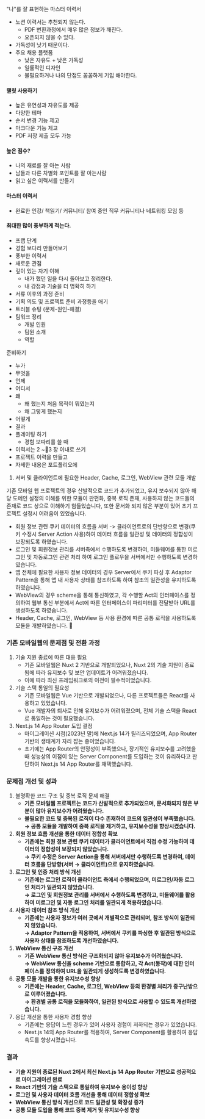 "나"를 잘 표현하는 마스터 이력서
- 노션 이력서는 추천되지 않는다.
	- PDF 변환과정에서 매우 많은 정보가 깨진다.
	- 오픈되지 않을 수 있다.
- 가독성이 낮기 때문이다.
- 주요 채용 플랫폼
	- 낮은 자유도 + 낮은 가독성
	- 일률적인 디자인
	- 불필요하거나 나의 단점도 꼼꼼하게 기입 해야한다.

#### 랠릿 사용하기
- 높은 유연성과 자유도를 제공
- 다양한 테마
- 순서 변경 기능 제고
- 마크다운 기능 제고
- PDF 저장 제출 모두 가능

#### 높은 점수?
- 나의 재료를 잘 아는 사람
- 남들과 다른 차별화 포인트를 잘 아는사람
- 읽고 싶은 이력서를 만들기

#### 마스터 이력서
- 완료한 인강/ 책읽기/ 커뮤니티/ 참여 중인 직무 커뮤니티나 네트워킹 모임 등

#### 최대한 많이 풍부하게 적는다.
- 프랩 단계
- 경험 보다리 만들어보기
- 풍부한 이력서
- 새로운 관점
- 깊이 있는 자기 이해
	- 내가 했던 일을 다시 돌아보고 정리한다.
	- 내 강점과 기술을 더 명확히 하기
- 서류 이후의 과정 준비
- 기획 의도 및 프로젝트 준비 과정등을 애기
- 트러블 슈팅 (문제-원인-해결)
- 팀워크 정리
	- 개발 인원
	- 팀원 소개
	- 역할

준비하기
- 누가 
- 무엇을
- 언제
- 어디서
- 왜
	- 왜 했는지 처음 목적이 뭐였는지
	- 왜 그렇게 했는지
- 어떻게
- 결과
- 플레이팅 하기
	- 경험 보따리를 쓸 때
- 이력서는 2 ~3 장 이내로 쓰기
- 프로젝트 이력을 만들고
- 자세한 내용은 포트폴리오에


1. 서버 및 클라이언트에 필요한 Header, Cache, 로그인, WebView 관련 모둘 개발

기존 모바일 웹 프로젝트의 경우 산발적으로 코드가 추가되었고, 유지 보수되지 않아 해당 도메인 설정의 이해를 위한 모듈이 판편화, 중복 로직 존재, 사용하지 않는 코드들의 존재로 코드 상으로 이해하기 힘들었습니다, 또한 문서화 되지 않은 부분이 있어 초기 프로젝트 설정시 어려움이 있었습니다.

- 회원 정보 관련 쿠키 데이터의 흐름을 서버 -> 클라이언트로의 단반향으로 변경(쿠키 수정시 Server Action 사용)하여 데이터 흐름을 일관성 및 데이터의 정합성이 보장되도록 하였습니다.
- 로그인 및 회원정보 관리를 서버측에서 수행하도록 변경하여, 미들웨어를 통한 미로그인 및 자동로그인 관련 처리 하여 로그인 플로우을 서버에서만 수행하도록 변경하였습니다.
- 앱 전체에 필요한 사용자 정보 데이터의 경우 Server에서 쿠키 파싱 후 Adaptor Pattern을 통해 앱 내 사용자 상태를 참조하도록 하여 참조의 일관성을 유지하도록 하였습니다.
- WebView의 경우 scheme을 통해 통신하였고, 각 수행할 Act의 인터페이스를 정의하여 웹뷰 통신 부분에서 Act에 따른 인터페이스이 파리미터를 전달받아 URL를 생성하도록 하였습니다.
- Header, Cache, 로그인, WebView 등 사용 환경에 따른 공통 로직을 사용하도록 모듈을 개발하였습니다. 


### 기존 모바일웹의 문제점 및 전환 과정

1. 기술 지원 종료에 따른 대응 필요
    - 기존 모바일웹은 Nuxt 2 기반으로 개발되었으나, Nuxt 2의 기술 지원이 종료됨에 따라 유지보수 및 보안 업데이트가 어려워졌습니다.
    - 이에 따라 최신 프레임워크로의 이전이 필수적이었습니다.
2. 기술 스택 통일의 필요성
    - 기존 모바일웹은 Vue 기반으로 개발되었으나, 다른 프로젝트들은 React를 사용하고 있었습니다.
    - Vue 개발자의 퇴사로 인해 유지보수가 어려워졌으며, 전체 기술 스택을 React로 통일하는 것이 필요했습니다.
3. Next.js 14 App Router 도입 결정
    - 마이그레이션 시점(2023년 말)에 Next.js 14가 릴리즈되었으며, App Router 기반의 생태계가 자리 잡는 중이었습니다.
    - 초기에는 App Router의 안정성이 부족했으나, 장기적인 유지보수를 고려했을 때 성능상의 이점이 있는 Server Component를 도입하는 것이 유리하다고 판단하여 Next.js 14 App Router를 채택했습니다.
### **문제점 개선 및 성과**

1. 불명확한 코드 구조 및 중복 로직 문제 해결
    - **기존 모바일웹 프로젝트는 코드가 산발적으로 추가되었으며, 문서화되지 않은 부분이 많아 유지보수가 어려웠습니다.**
    - **불필요한 코드 및 중복된 로직이 다수 존재하여 코드의 일관성이 부족했습니다.**  
        **→ 공통 모듈을 개발하여 중복 로직을 제거하고, 유지보수성을 향상시켰습니다.**
2. **회원 정보 흐름 개선을 통한 데이터 정합성 확보**
    - **기존에는 회원 정보 관련 쿠키 데이터가 클라이언트에서 직접 수정 가능하여 데이터의 정합성이 보장되지 않았습니다.**  
        **→ 쿠키 수정은 Server Action을 통해 서버에서만 수행하도록 변경하여, 데이터 흐름을 단방향(서버 → 클라이언트)으로 유지하였습니다.**
3. **로그인 및 인증 처리 방식 개선**
    - **기존에는 로그인 로직이 클라이언트 측에서 수행되었으며, 미로그인/자동 로그인 처리가 일관되지 않았습니다.**  
        **→ 로그인 및 회원정보 관리를 서버에서 수행하도록 변경하고, 미들웨어를 활용하여 미로그인 및 자동 로그인 처리를 일관되게 적용하였습니다.**
4. **사용자 데이터 참조 방식 개선**
    - **기존에는 사용자 정보가 여러 곳에서 개별적으로 관리되며, 참조 방식이 일관되지 않았습니다.**  
        **→ Adaptor Pattern을 적용하여, 서버에서 쿠키를 파싱한 후 일관된 방식으로 사용자 상태를 참조하도록 개선하였습니다.**
5. **WebView 통신 구조 개선**
    - **기존 WebView 통신 방식은 구조화되지 않아 유지보수가 어려웠습니다.**  
        **→ WebView 통신을 scheme 기반으로 통합하고, 각 Act(동작)에 대한 인터페이스를 정의하여 URL을 일관되게 생성하도록 변경하였습니다.**
6. **공통 모듈 개발을 통한 유지보수성 향상**
    - **기존에는 Header, Cache, 로그인, WebView 등의 환경별 처리가 중구난방으로 이루어졌습니다.**  
        **→ 환경별 공통 로직을 모듈화하여, 일관된 방식으로 사용할 수 있도록 개선하였습니다.**
7. 응답 개선을 통한 사용자 경험 향상
    - 기존에는 응답이 느린 경우가 있어 사용자 경험이 저하되는 경우가 있었습니다.
    - Next.js 14의 App Router를 적용하여, Server Component를 활용하여 응답 속도를 향상시켰습니다.

### **결과**

- **기술 지원이 종료된 Nuxt 2에서 최신 Next.js 14 App Router 기반으로 성공적으로 마이그레이션 완료**
- **React 기반의 기술 스택으로 통일하여 유지보수 용이성 향상**
- **로그인 및 사용자 데이터 흐름 개선을 통해 데이터 정합성 확보**
- **WebView 통신 방식 개선으로 코드 일관성 및 확장성 증가**
- **공통 모듈 도입을 통해 코드 중복 제거 및 유지보수성 향상**